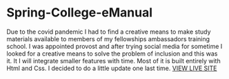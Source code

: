 # Spring-College-eManual
Due to the covid pandemic I had to find a creative means to make study materials available to members of my fellowships ambassadors training school. I was appointed provost and after trying social media for sometime I looked for a creative means to solve the problem of inclusion and this was it. It I will integrate smaller features with time. Most of it is built entirely with Html and Css.
I decided to do a little update one last time.
<a href="https://springcollege.netlify.app/"> VIEW LIVE SITE</a>
